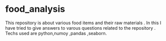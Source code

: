 # food_analysis
This repository is about various food items and their raw materials .
In this I have tried to give answers to varous questions related to the repository .
Techs used are python,numoy ,pandas ,seaborn.
